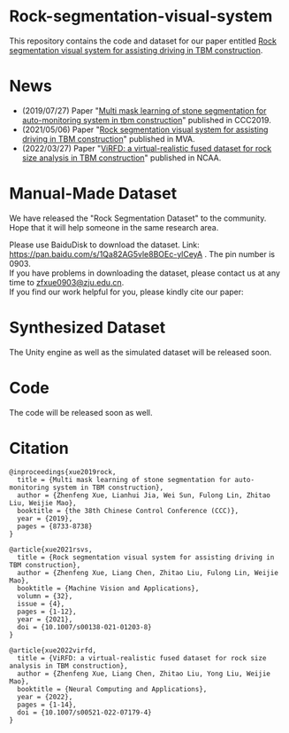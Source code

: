 # Rock-segmentation-visual-system
This repository contains the code and dataset for our paper entitled [Rock segmentation visual system for assisting driving in TBM construction](https://link.springer.com/article/10.1007/s00138-021-01203-8).<br>

# News
* (2019/07/27) Paper "[Multi mask learning of stone segmentation for auto-monitoring system in tbm construction](https://ieeexplore.ieee.org/abstract/document/8865323)" published in CCC2019.
* (2021/05/06) Paper "[Rock segmentation visual system for assisting driving in TBM construction](https://link.springer.com/article/10.1007/s00138-021-01203-8)" published in MVA.
* (2022/03/27) Paper "[ViRFD: a virtual-realistic fused dataset for rock size analysis in TBM construction](https://link.springer.com/article/10.1007/s00521-022-07179-4)" published in NCAA.

# Manual-Made Dataset
We have released the "Rock Segmentation Dataset" to the community. Hope that it will help someone in the same research area.<br>

Please use BaiduDisk to download the dataset. Link: https://pan.baidu.com/s/1Qa82AG5vle8BOEc-ylCeyA . The pin number is 0903.<br>
If you have problems in downloading the dataset, please contact us at any time to zfxue0903@zju.edu.cn.<br>
If you find our work helpful for you, please kindly cite our paper:<br>

# Synthesized Dataset
The Unity engine as well as the simulated dataset will be released soon.

# Code
The code will be released soon as well.<br>


# Citation
```
@inproceedings{xue2019rock,
  title = {Multi mask learning of stone segmentation for auto-monitoring system in TBM construction},
  author = {Zhenfeng Xue, Lianhui Jia, Wei Sun, Fulong Lin, Zhitao Liu, Weijie Mao},
  booktitle = {the 38th Chinese Control Conference (CCC)},
  year = {2019},
  pages = {8733-8738}
}

@article{xue2021rsvs,
  title = {Rock segmentation visual system for assisting driving in TBM construction},
  author = {Zhenfeng Xue, Liang Chen, Zhitao Liu, Fulong Lin, Weijie Mao},
  booktitle = {Machine Vision and Applications},
  volumn = {32},
  issue = {4},
  pages = {1-12},
  year = {2021},
  doi = {10.1007/s00138-021-01203-8}
}

@article{xue2022virfd,
  title = {ViRFD: a virtual-realistic fused dataset for rock size analysis in TBM construction},
  author = {Zhenfeng Xue, Liang Chen, Zhitao Liu, Yong Liu, Weijie Mao},
  booktitle = {Neural Computing and Applications},
  year = {2022},
  pages = {1-14},
  doi = {10.1007/s00521-022-07179-4}
}
```
